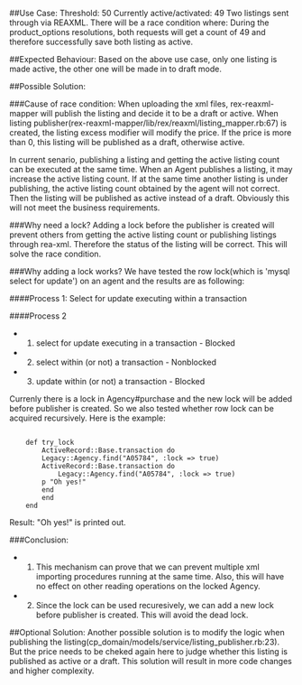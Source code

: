 ##Use Case:
	Threshold: 50
	Currently active/activated: 49
	Two listings sent through via REAXML. There will be a race condition where:
	During the product_options resolutions, both requests will get a count of 49 and therefore successfully save both listing as active.
 
##Expected Behaviour:
Based on the above use case, only one listing is made active, the other one will be made in to draft mode.

##Possible Solution:

###Cause of race condition:
When uploading the xml files, rex-reaxml-mapper will publish the listing and decide it to be a draft or active. When listing publisher(rex-reaxml-mapper/lib/rex/reaxml/listing_mapper.rb:67) is created, the listing excess modifier will modify the price. If the price is more than 0, this listing will be published as a draft, otherwise active. 
		
In current senario, publishing a listing and getting the active listing count can be executed at the same time. When an Agent publishes a listing, it may increase the active listing count. If at the same time another listing is under publishing, the active listing count obtained by the agent will not correct. Then the listing will be published as active instead of a draft. Obviously this will not meet the business requirements. 
		
###Why need a lock?
Adding a lock before the publisher is created will prevent others from getting the active listing count or publishing listings through rea-xml. Therefore the status of the listing will be correct. This will solve the race condition.

###Why adding a lock works?
We have tested the row lock(which is 'mysql select for update') on an agent and the results are as following:
		
####Process 1: 
Select for update executing within a transaction

####Process 2
+ 1. select for update executing in a transaction  	- Blocked
+ 2. select within (or not) a transaction			- Nonblocked
+ 3. update within (or not) a transaction			- Blocked

Currenly there is a lock in Agency#purchase and the new lock will be added before publisher is created. So we also tested whether row lock can be acquired recursively.
Here is the example:
<pre><code>
    def try_lock
        ActiveRecord::Base.transaction do
   	    Legacy::Agency.find("A05784", :lock => true)
	    ActiveRecord::Base.transaction do
	        Legacy::Agency.find("A05784", :lock => true)
		p "Oh yes!"
	    end
       	end
    end
</code></pre>

Result: "Oh yes!" is printed out.		 

###Conclusion: 
+ 1. This mechanism can prove that we can prevent multiple xml importing procedures running at the same time. Also, this will have no effect on other reading operations on the locked Agency.
+ 2. Since the lock can be used recuresively, we can add a new lock before publisher is created. This will avoid the dead lock.


##Optional Solution:
Another possible solution is to modify the logic when publishing the listing(cp_domain/models/service/listing_publisher.rb:23). But the price needs to be cheked again here to judge whether this listing is published as active or a draft. This solution will result in more code changes and higher complexity.
